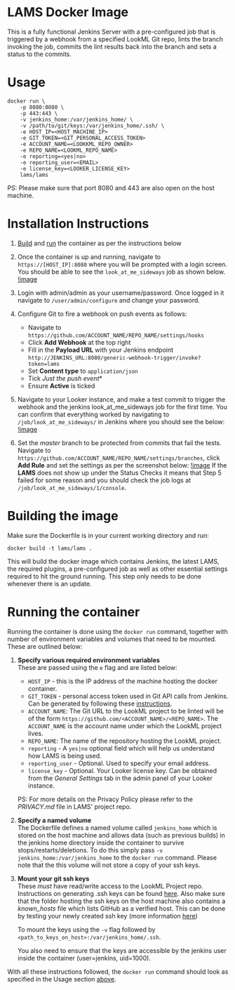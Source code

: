 # LAMS Docker Image

This is a fully functional Jenkins Server with a pre-configured job that is triggered by a webhook from a specified LookML Git repo, lints the branch invoking the job, commits the lint results back into the branch and sets a status to the commits. 


# Usage

<a name=docker_run></a>
```
docker run \
    -p 8080:8080 \
    -p 443:443 \
    -v jenkins_home:/var/jenkins_home/ \
    -v /path/to/git/keys:/var/jenkins_home/.ssh/ \
    -e HOST_IP=<HOST_MACHINE_IP>
    -e GIT_TOKEN=<GIT_PERSONAL_ACCESS_TOKEN>
    -e ACCOUNT_NAME=<LOOKKML_REPO_OWNER>
    -e REPO_NAME=<LOOKML_REPO_NAME>
    -e reporting=<yes|no>
    -e reporting_user=<EMAIL>
    -e license_key=<LOOKER_LICENSE_KEY>
    lams/lams
``` 

PS: Please make sure that port 8080 and 443 are also open on the host machine. 

# Installation Instructions

1. [Build](#build_container) and [run](#run_container) the container as per the instructions below
2. Once the container is up and running, navigate to `https://[HOST_IP]:8080` where you will be prompted with a login screen. You should be able to see the `look_at_me_sideways` job as shown below.
   [!image](../docs/img/successful_build.png)
   
3. Login with admin/admin as your username/password. Once logged in it navigate to `/user/admin/configure` and change your password.
4. Configure Git to fire a webhook on push events as follows:
    - Navigate to `https://github.com/ACCOUNT_NAME/REPO_NAME/settings/hooks` 
    - Click **Add Webhook** at the top right
    - Fill in the **Payload URL** with your Jenkins endpoint `http://JENKINS_URL:8080/generic-webhook-trigger/invoke?token=lams`
    - Set **Content type** to `application/json`
    - Tick *Just the push event**
    - Ensure **Active** is ticked
5. Navigate to your Looker instance, and make a test commit to trigger the webhook and the jenkins look_at_me_sideways job for the first time. You can confirm that everything worked by navigating to `/job/look_at_me_sideways/` in Jenkins where you should see the below:
[!image](../docs/img/first_job.png)
6. Set the _master_ branch to be protected from commits that fail the tests. Navigate to `https://github.com/ACCOUNT_NAME/REPO_NAME/settings/branches`, click **Add Rule** and set the settings as per the screenshot below:
[!image](../docs/img/master_protection_settings.png)
If the **LAMS** does not show up under the Status Checks it means that Step 5 failed for some reason and you should check the job logs at `/job/look_at_me_sideways/1/console`.

<a name=build_container></a>
# Building the image

Make sure the Dockerfile is in your current working directory and run:

```
docker build -t lams/lams .
```

This will build the docker image which contains Jenkins, the latest LAMS, the required plugins, a pre-configured job as well as other essential settings required to hit the ground running. This step only needs to be done whenever there is an update.

<a name=run_container></a>
# Running the container
Running the container is done using the `docker run` command, together with number of environment variables and volumes that need to be mounted. These are outlined below:
1. **Specify various required environment variables**
   <br>These are passed using the `e` flag and are listed below:
    * `HOST_IP` - this is the IP address of the machine hosting the docker container.  
    * `GIT_TOKEN` - personal access token used in Git API calls from Jenkins. Can be generated by following these <a href="https://help.github.com/articles/creating-a-personal-access-token-for-the-command-line/">instructions</a>.
    * `ACCOUNT_NAME`: The Git URL to the LookML project to be linted will be of the form `https://github.com/<ACCOUNT_NAME>/<REPO_NAME>`. The `ACCOUNT_NAME` is the account name under which the LookML project lives.
    * `REPO_NAME`: The name of the repository hosting the LookML project.  
    * `reporting` - A `yes|no` optional field which will help us understand how LAMS is being used.
    * `reporting_user` - Optional. Used to specify your email address. 
    * `license_key` - Optional. Your Looker license key. Can be obtained from the _General Settings_ tab in the admin panel of your Looker instance.

     PS: For more details on the Privacy Policy please refer to the _PRIVACY.md_ file in LAMS' project repo. <br>
2.  **Specify a named volume**
    <br>The Dockerfile defines a named volume called `jenkins_home` which is stored on the host machine and allows data (such as previous builds) in the jenkins home directory inside the container to survive stops/restarts/deletions. To do this simply pass `-v jenkins_home:/var/jenkins_home` to the `docker run` command. Please note that the this volume will not store a copy of your ssh keys. 
3. **Mount your git ssh keys**
    <br>These _must_ have read/write access to the LookML Project repo. Instructions on generating .ssh keys can be found <a href="https://help.github.com/articles/generating-a-new-ssh-key-and-adding-it-to-the-ssh-agent/">here</a>. Also make sure that the folder hosting the ssh keys on the host machine also contains a _known_hosts_ file which lists GitHub as a verified host. This can be done by testing your newly created ssh key (more information <a href="https://help.github.com/articles/testing-your-ssh-connection/">here</a>)

    To mount the keys using the `-v` flag followed by `<path_to_keys_on_host>:/var/jenkins_home/.ssh`.

    You also need to ensure that the keys are accessible by the jenkins user inside the container (user=jenkins, uid=1000).

With all these instructions followed, the `docker run` command should look as specified in the Usage section [above](#docker_run).



